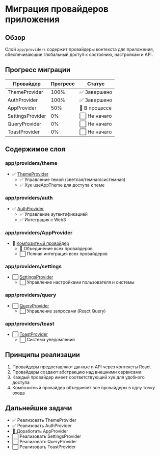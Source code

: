 # Миграция провайдеров приложения

## Обзор

Слой `app/providers` содержит провайдеры контекста для приложения, обеспечивающие глобальный доступ к состоянию, настройкам и API.

## Прогресс миграции

| Провайдер      | Прогресс | Статус            |
|----------------|----------|-------------------|
| ThemeProvider  | 100%     | ✅ Завершено      |
| AuthProvider   | 100%     | ✅ Завершено      |
| AppProvider    | 50%      | 🔄 В процессе     |
| SettingsProvider | 0%     | ⬜ Не начато      |
| QueryProvider  | 0%       | ⬜ Не начато      |
| ToastProvider  | 0%       | ⬜ Не начато      |

## Содержимое слоя

### app/providers/theme
- ✅ [ThemeProvider](./theme-provider.md)
  - ✅ Управление темой (светлая/темная/системная)
  - ✅ Хук useAppTheme для доступа к теме

### app/providers/auth
- ✅ [AuthProvider](./auth-provider.md)
  - ✅ Управление аутентификацией
  - ✅ Интеграция с Web3

### app/providers/AppProvider
- 🔄 [Композитный провайдер](./app-provider.md)
  - 🔄 Объединение всех провайдеров
  - ⬜ Полная интеграция всех провайдеров

### app/providers/settings
- ⬜ [SettingsProvider](./settings-provider.md)
  - ⬜ Управление настройками пользователя и системы

### app/providers/query
- ⬜ [QueryProvider](./query-provider.md)
  - ⬜ Управление запросами (React Query)

### app/providers/toast
- ⬜ [ToastProvider](./toast-provider.md)
  - ⬜ Система уведомлений

## Принципы реализации

1. Провайдеры предоставляют данные и API через контексты React
2. Провайдеры создают абстракцию над внешними сервисами
3. Каждый провайдер имеет соответствующий хук для удобного доступа
4. Композитный провайдер объединяет все провайдеры в одну точку входа

## Дальнейшие задачи

- ✅ Реализовать ThemeProvider
- ✅ Реализовать AuthProvider
- 🔄 Доработать AppProvider
- ⬜ Реализовать SettingsProvider
- ⬜ Реализовать QueryProvider
- ⬜ Реализовать ToastProvider 